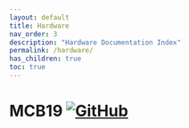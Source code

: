 ```yaml
---
layout: default
title: Hardware
nav_order: 3
description: "Hardware Documentation Index"
permalink: /hardware/
has_children: true
toc: true
---
```


# MCB19 [![GitHub](https://img.shields.io/github/license/ZeniteSolar/MCB19?style=flat)](https://github.com/ZeniteSolar/MCB19/blob/master/LICENSE)
